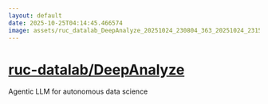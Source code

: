 ```yaml
---
layout: default
date: 2025-10-25T04:14:45.466574
image: assets/ruc_datalab_DeepAnalyze_20251024_230804_363_20251024_231535_1f4949--20251025T011553817--cropped.png
---
```


# [ruc-datalab/DeepAnalyze](https://github.com/ruc-datalab/DeepAnalyze/)

Agentic LLM for autonomous data science
